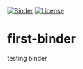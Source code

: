[![Binder](https://mybinder.org/badge_logo.svg)](https://mybinder.org/v2/gh/Bakinam/first-binder/master)
[![License](https://img.shields.io/badge/License-Apache%202.0-blue.svg)](https://opensource.org/licenses/Apache-2.0)
# first-binder
testing binder
